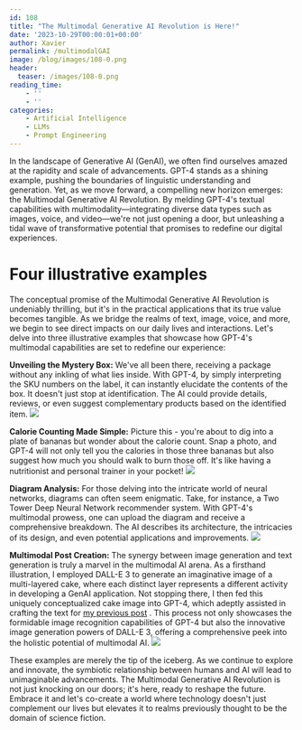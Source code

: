 ```yaml
---
id: 108
title: "The Multimodal Generative AI Revolution is Here!"
date: '2023-10-29T00:00:01+00:00'
author: Xavier
permalink: /multimodalGAI
image: /blog/images/108-0.png
header:
  teaser: /images/108-0.png
reading_time:
    - ''
    - ''
categories:
    - Artificial Intelligence
    - LLMs
    - Prompt Engineering
---
```


In the landscape of Generative AI (GenAI), we often find ourselves amazed at the rapidity and scale of advancements. GPT-4 stands as a shining example, pushing the boundaries of linguistic understanding and generation. Yet, as we move forward, a compelling new horizon emerges: the Multimodal Generative AI Revolution. By melding GPT-4's textual capabilities with multimodality—integrating diverse data types such as images, voice, and video—we're not just opening a door, but unleashing a tidal wave of transformative potential that promises to redefine our digital experiences.

# Four illustrative examples

The conceptual promise of the Multimodal Generative AI Revolution is undeniably thrilling, but it's in the practical applications that its true value becomes tangible. As we bridge the realms of text, image, voice, and more, we begin to see direct impacts on our daily lives and interactions. Let's delve into three illustrative examples that showcase how GPT-4's multimodal capabilities are set to redefine our experience:

**Unveiling the Mystery Box:** We've all been there, receiving a package without any inkling of what lies inside. With GPT-4, by simply interpreting the SKU numbers on the label, it can instantly elucidate the contents of the box. It doesn't just stop at identification. The AI could provide details, reviews, or even suggest complementary products based on the identified item.
<img src="/blog/images/108-0.png">

**Calorie Counting Made Simple:** Picture this - you're about to dig into a plate of bananas but wonder about the calorie count. Snap a photo, and GPT-4 will not only tell you the calories in those three bananas but also suggest how much you should walk to burn those off. It's like having a nutritionist and personal trainer in your pocket!
<img src="/blog/images/108-1.png">

**Diagram Analysis:** For those delving into the intricate world of neural networks, diagrams can often seem enigmatic. Take, for instance, a Two Tower Deep Neural Network recommender system. With GPT-4's multimodal prowess, one can upload the diagram and receive a comprehensive breakdown. The AI describes its architecture, the intricacies of its design, and even potential applications and improvements.
<img src="/blog/images/108-2.png">

**Multimodal Post Creation:** The synergy between image generation and text generation is truly a marvel in the multimodal AI arena. As a firsthand illustration, I employed DALL-E 3 to generate an imaginative image of a multi-layered cake, where each distinct layer represents a different activity in developing a GenAI application. Not stopping there, I then fed this uniquely conceptualized cake image into GPT-4, which adeptly assisted in crafting the text for [my previous post](https://amatriain.net/blog/multilayer) . This process not only showcases the formidable image recognition capabilities of GPT-4 but also the innovative image generation powers of DALL-E 3, offering a comprehensive peek into the holistic potential of multimodal AI.
<img src="/blog/images/108-3.png">

These examples are merely the tip of the iceberg. As we continue to explore and innovate, the symbiotic relationship between humans and AI will lead to unimaginable advancements. The Multimodal Generative AI Revolution is not just knocking on our doors; it's here, ready to reshape the future. Embrace it and let's co-create a world where technology doesn't just complement our lives but elevates it to realms previously thought to be the domain of science fiction.





